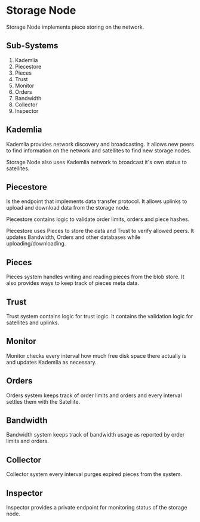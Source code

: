 # Storage Node

Storage Node implements piece storing on the network.

## Sub-Systems

1. Kademlia
1. Piecestore
1. Pieces
1. Trust
1. Monitor
1. Orders
1. Bandwidth
1. Collector
1. Inspector

## Kademlia

Kademlia provides network discovery and broadcasting. It allows new peers to find information on the network and satellites to find new storage nodes.

Storage Node also uses Kademlia network to broadcast it's own status to satellites.

## Piecestore

Is the endpoint that implements data transfer protocol. It allows uplinks to upload and download data from the storage node.

Piecestore contains logic to validate order limits, orders and piece hashes.

Piecestore uses Pieces to store the data and Trust to verify allowed peers. It updates Bandwidth, Orders and other databases while uploading/downloading.

## Pieces

Pieces system handles writing and reading pieces from the blob store. It also provides ways to keep track of pieces meta data.

## Trust

Trust system contains logic for trust logic. It contains the validation logic for satellites and uplinks.

## Monitor

Monitor checks every interval how much free disk space there actually is and updates Kademlia as necessary.

## Orders

Orders system keeps track of order limits and orders and every interval settles them with the Satellite.

## Bandwidth

Bandwidth system keeps track of bandwidth usage as reported by order limits and orders.

## Collector

Collector system every interval purges expired pieces from the system.

## Inspector

Inspector provides a private endpoint for monitoring status of the storage node.
